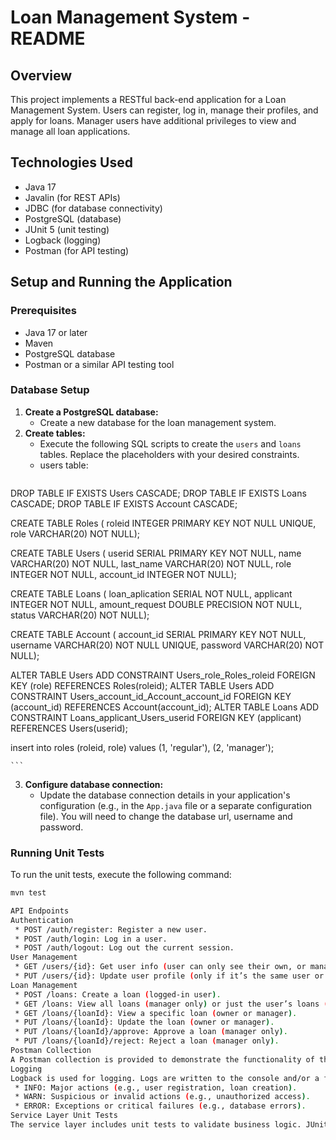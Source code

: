 # Loan Management System - README

## Overview

This project implements a RESTful back-end application for a Loan Management System. Users can register, log in, manage their profiles, and apply for loans. Manager users have additional privileges to view and manage all loan applications.

## Technologies Used

* Java 17
* Javalin (for REST APIs)
* JDBC (for database connectivity)
* PostgreSQL (database)
* JUnit 5 (unit testing)
* Logback (logging)
* Postman (for API testing)

## Setup and Running the Application

### Prerequisites

* Java 17 or later
* Maven
* PostgreSQL database
* Postman or a similar API testing tool

### Database Setup

1.  **Create a PostgreSQL database:**
    * Create a new database for the loan management system.
2.  **Create tables:**
    * Execute the following SQL scripts to create the `users` and `loans` tables. Replace the placeholders with your desired constraints.
    * users table:
    ```DROP TABLE IF EXISTS Roles CASCADE;
DROP TABLE IF EXISTS Users CASCADE;
DROP TABLE IF EXISTS Loans CASCADE;
DROP TABLE IF EXISTS Account CASCADE;


CREATE TABLE Roles (
roleid INTEGER PRIMARY KEY NOT NULL UNIQUE,
role VARCHAR(20) NOT NULL);

CREATE TABLE Users (
userid SERIAL PRIMARY KEY NOT NULL,
name VARCHAR(20) NOT NULL,
last_name VARCHAR(20) NOT NULL,
role INTEGER NOT NULL,
account_id INTEGER NOT NULL);

CREATE TABLE Loans (
loan_aplication SERIAL NOT NULL,
applicant INTEGER NOT NULL,
amount_request DOUBLE PRECISION NOT NULL,
status VARCHAR(20) NOT NULL);

CREATE TABLE Account (
account_id SERIAL PRIMARY KEY NOT NULL,
username VARCHAR(20) NOT NULL UNIQUE,
password VARCHAR(20) NOT NULL);

ALTER TABLE Users ADD CONSTRAINT Users_role_Roles_roleid FOREIGN KEY (role) REFERENCES Roles(roleid);
ALTER TABLE Users ADD CONSTRAINT Users_account_id_Account_account_id FOREIGN KEY (account_id) REFERENCES Account(account_id);
ALTER TABLE Loans ADD CONSTRAINT Loans_applicant_Users_userid FOREIGN KEY (applicant) REFERENCES Users(userid);



insert into roles (roleid, role) values (1, 'regular'), (2, 'manager');


    ```
3. **Configure database connection:**
    * Update the database connection details in your application's configuration (e.g., in the `App.java` file or a separate configuration file). You will need to change the database url, username and password.


### Running Unit Tests

To run the unit tests, execute the following command:

```bash
mvn test

API Endpoints
Authentication
 * POST /auth/register: Register a new user.
 * POST /auth/login: Log in a user.
 * POST /auth/logout: Log out the current session.
User Management
 * GET /users/{id}: Get user info (user can only see their own, or manager can see any user).
 * PUT /users/{id}: Update user profile (only if it’s the same user or a manager).
Loan Management
 * POST /loans: Create a loan (logged-in user).
 * GET /loans: View all loans (manager only) or just the user’s loans (regular user).
 * GET /loans/{loanId}: View a specific loan (owner or manager).
 * PUT /loans/{loanId}: Update the loan (owner or manager).
 * PUT /loans/{loanId}/approve: Approve a loan (manager only).
 * PUT /loans/{loanId}/reject: Reject a loan (manager only).
Postman Collection
A Postman collection is provided to demonstrate the functionality of the API. Import the collection into Postman to test the endpoints. The postman collection will test registration, login, logout, loan creation, and manager actions.
Logging
Logback is used for logging. Logs are written to the console and/or a file, depending on the logback.xml configuration.
 * INFO: Major actions (e.g., user registration, loan creation).
 * WARN: Suspicious or invalid actions (e.g., unauthorized access).
 * ERROR: Exceptions or critical failures (e.g., database errors).
Service Layer Unit Tests
The service layer includes unit tests to validate business logic. JUnit 5 is used for testing. Tests cover scenarios such as loan creation with invalid data and role-based access control for loan approval.

